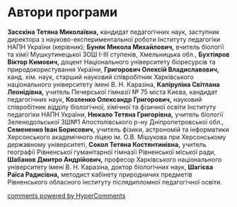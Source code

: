 <div id="hypercomments_widget" class="js-hypercomments-widget invisible"></div>

Автори програми
=============================================

<b>Засєкіна Тетяна Миколаївна,</b> кандидат педагогічних наук, заступник директора з науково-експериментальної роботи Інституту педагогіки НАПН України (керівник); <b>Буняк Микола Михайлович,</b> вчитель біології та хімії Мушкутинецької ЗОШ І-ІІІ ступенів, Хмельницька обл., <b>Бухтіяров Віктор Кимович,</b> доцент  Національного університету біоресурсів та природокористування України, <b>Григорович Олексій Владиславович,</b> канд. хім. наук, старший науковий співробітник Харківського національного університету імені В. Н. Каразіна, <b>Капіруліна  Світлана Леонідівна,</b> учитель Печерської гімназії № 75 міста Києва, кандидат педагогічних наук, <b>Козленко Олександр Григорович,</b> науковий співробітник відділу біологічної, хімічної та фізичної освіти Інституту педагогіки НАПН України, <b>Нюкало Тетяна Григорівна,</b> учитель біології Зеленодольської ЗШ№1 Апостолівського р-ну Дніпропетровської обл., <b>Семененко Іван Борисович,</b> учитель фізики, астрономій та інформатики Херсонського академічного ліцею ім. О.В. Мішукова  при Херсонському державному університеті, <b>Сокол Тетяна Костянтинівна,</b> учитель географії Рівненської гуманітарної гімназії Рівненської міської ради, <b>Шабанов Дмитро Андрійович,</b> професор Харківського національного університету імені В. Н. Каразіна, доктор біологічних наук, <b>Шагієва Раїса Радисівна,</b> методист кабінету природничих предметів Рівненського обласного інституту післядипломної педагогічної освіти.


<div class="js-hypercomments-container">
<a href="http://hypercomments.com" class="hc-link" title="comments widget">comments powered by HyperComments</a>
</div>